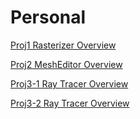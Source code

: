 # Personal

<a href="http://htmlpreview.github.io/?https://github.com/victorthevong/Personal/blob/master/rasterizer_web/index.html" target="_blank">Proj1 Rasterizer Overview</a>

<a href="http://htmlpreview.github.io/?https://github.com/victorthevong/Personal/blob/master/meshEditor_web/index.html" target="_blank">Proj2 MeshEditor Overview</a>

<a href="http://htmlpreview.github.io/?https://github.com/victorthevong/Personal/blob/master/rayTracer_web/index.html" target="_blank">Proj3-1 Ray Tracer Overview</a>

<a href="http://htmlpreview.github.io/?https://github.com/victorthevong/Personal/blob/master/rayTracer_2_web/index.html" target="_blank">Proj3-2 Ray Tracer Overview</a>

